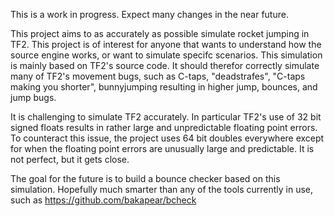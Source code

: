 This is a work in progress. Expect many changes in the near future.

This project aims to as accurately as possible simulate rocket jumping in TF2. This project
is of interest for anyone that wants to understand how the source engine works, or want to
simulate specifc scenarios. This simulation is mainly based on TF2's source code. It should 
therefor correctly simulate many of TF2's movement bugs, such as C-taps, "deadstrafes", 
"C-taps making you shorter", bunnyjumping resulting in higher jump, bounces, and jump bugs.

It is challenging to simulate TF2 accurately. In particular TF2's use of 32 bit signed floats
results in rather large and unpredictable floating point errors. To counteract this issue, 
the project uses 64 bit doubles everywhere except for when the floating point errors are unusually
large and predictable. It is not perfect, but it gets close.

The goal for the future is to build a bounce checker based on this simulation. Hopefully 
much smarter than any of the tools currently in use, such as https://github.com/bakapear/bcheck
